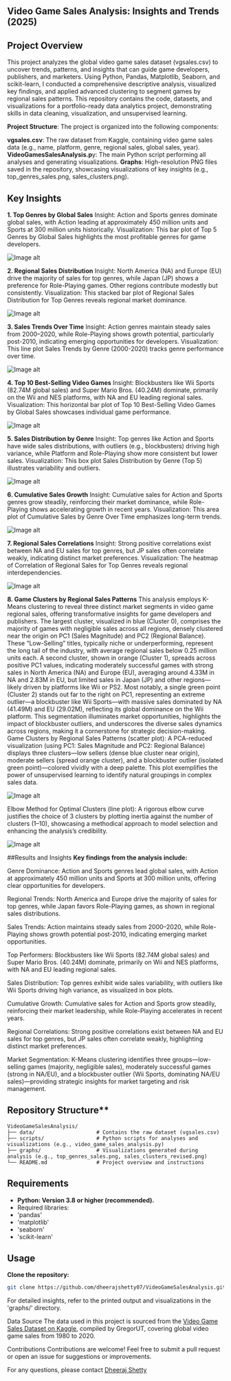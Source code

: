 ## Video Game Sales Analysis: Insights and Trends (2025)

## Project Overview
This project analyzes the global video game sales dataset (vgsales.csv) to uncover trends, patterns, and insights that can guide game developers, publishers, and marketers. Using Python, Pandas, Matplotlib, Seaborn, and scikit-learn, I conducted a comprehensive descriptive analysis, visualized key findings, and applied advanced clustering to segment games by regional sales patterns. This repository contains the code, datasets, and visualizations for a portfolio-ready data analytics project, demonstrating skills in data cleaning, visualization, and unsupervised learning.

**Project Structure**: The project is organized into the following components:

**vgsales.csv**: The raw dataset from Kaggle, containing video game sales data (e.g., name, platform, genre, regional sales, global sales, year).
**VideoGamesSalesAnalysis.p**y: The main Python script performing all analyses and generating visualizations.
**Graphs**: High-resolution PNG files saved in the repository, showcasing visualizations of key insights (e.g., top_genres_sales.png, sales_clusters.png).

## Key Insights

**1. Top Genres by Global Sales**
Insight: Action and Sports genres dominate global sales, with Action leading at approximately 450 million units and Sports at 300 million units historically.
Visualization: This bar plot of Top 5 Genres by Global Sales highlights the most profitable genres for game developers.

![Image alt](https://github.com/dheerajshetty07/Video-Games-Sales-Analysis/blob/e34395ff96c83ebd9a24a1564153c94210e3c1a6/Graphs/top_genres_sales.png)


**2. Regional Sales Distribution**
Insight: North America (NA) and Europe (EU) drive the majority of sales for top genres, while Japan (JP) shows a preference for Role-Playing games. Other regions contribute modestly but consistently.
Visualization: This stacked bar plot of Regional Sales Distribution for Top Genres reveals regional market dominance.

![Image alt](https://github.com/dheerajshetty07/Video-Games-Sales-Analysis/blob/e34395ff96c83ebd9a24a1564153c94210e3c1a6/Graphs/regional_sales.png)

**3. Sales Trends Over Time**
Insight: Action genres maintain steady sales from 2000–2020, while Role-Playing shows growth potential, particularly post-2010, indicating emerging opportunities for developers.
Visualization: This line plot Sales Trends by Genre (2000-2020) tracks genre performance over time.

![Image alt](https://github.com/dheerajshetty07/Video-Games-Sales-Analysis/blob/e34395ff96c83ebd9a24a1564153c94210e3c1a6/Graphs/sales_trends.png)

**4. Top 10 Best-Selling Video Games**
Insight: Blockbusters like Wii Sports (82.74M global sales) and Super Mario Bros. (40.24M) dominate, primarily on the Wii and NES platforms, with NA and EU leading regional sales.
Visualization: This horizontal bar plot of Top 10 Best-Selling Video Games by Global Sales showcases individual game performance.

![Image alt](https://github.com/dheerajshetty07/Video-Games-Sales-Analysis/blob/e34395ff96c83ebd9a24a1564153c94210e3c1a6/Graphs/top_10_games_global.png)

**5. Sales Distribution by Genre**
Insight: Top genres like Action and Sports have wide sales distributions, with outliers (e.g., blockbusters) driving high variance, while Platform and Role-Playing show more consistent but lower sales.
Visualization: This box plot Sales Distribution by Genre (Top 5) illustrates variability and outliers.

![Image alt](https://github.com/dheerajshetty07/Video-Games-Sales-Analysis/blob/e34395ff96c83ebd9a24a1564153c94210e3c1a6/Graphs/sales_distribution_boxplot.png)

**6. Cumulative Sales Growth**
Insight: Cumulative sales for Action and Sports genres grow steadily, reinforcing their market dominance, while Role-Playing shows accelerating growth in recent years.
Visualization: This area plot of Cumulative Sales by Genre Over Time emphasizes long-term trends.

![Image alt](https://github.com/dheerajshetty07/Video-Games-Sales-Analysis/blob/e34395ff96c83ebd9a24a1564153c94210e3c1a6/Graphs/cumulative_sales_area.png)

**7. Regional Sales Correlations**
Insight: Strong positive correlations exist between NA and EU sales for top genres, but JP sales often correlate weakly, indicating distinct market preferences.
Visualization: The heatmap of Correlation of Regional Sales for Top Genres reveals regional interdependencies.

![Image alt](https://github.com/dheerajshetty07/Video-Games-Sales-Analysis/blob/e34395ff96c83ebd9a24a1564153c94210e3c1a6/Graphs/regional_corr_heatmap.png)

**8. Game Clusters by Regional Sales Patterns**
This analysis employs K-Means clustering to reveal three distinct market segments in video game regional sales, offering transformative insights for game developers and publishers. The largest cluster, visualized in blue (Cluster 0), comprises the majority of games with negligible sales across all regions, densely clustered near the origin on PC1 (Sales Magnitude) and PC2 (Regional Balance). These “Low-Selling” titles, typically niche or underperforming, represent the long tail of the industry, with average regional sales below 0.25 million units each. A second cluster, shown in orange (Cluster 1), spreads across positive PC1 values, indicating moderately successful games with strong sales in North America (NA) and Europe (EU), averaging around 4.33M in NA and 2.83M in EU, but limited sales in Japan (JP) and other regions—likely driven by platforms like Wii or PS2. Most notably, a single green point (Cluster 2) stands out far to the right on PC1, representing an extreme outlier—a blockbuster like Wii Sports—with massive sales dominated by NA (41.49M) and EU (29.02M), reflecting its global dominance on the Wii platform. This segmentation illuminates market opportunities, highlights the impact of blockbuster outliers, and underscores the diverse sales dynamics across regions, making it a cornerstone for strategic decision-making.
Game Clusters by Regional Sales Patterns (scatter plot): A PCA-reduced visualization (using PC1: Sales Magnitude and PC2: Regional Balance) displays three clusters—low sellers (dense blue cluster near origin), moderate sellers (spread orange cluster), and a blockbuster outlier (isolated green point)—colored vividly with a deep palette. This plot exemplifies the power of unsupervised learning to identify natural groupings in complex sales data.

![Image alt](https://github.com/dheerajshetty07/Video-Games-Sales-Analysis/blob/e34395ff96c83ebd9a24a1564153c94210e3c1a6/Graphs/sales_clusters.png)

Elbow Method for Optimal Clusters (line plot): A rigorous elbow curve justifies the choice of 3 clusters by plotting inertia against the number of clusters (1–10), showcasing a methodical approach to model selection and enhancing the analysis’s credibility.

![Image alt](https://github.com/dheerajshetty07/Video-Games-Sales-Analysis/blob/e34395ff96c83ebd9a24a1564153c94210e3c1a6/Graphs/elbow_method.png)

##Results and Insights
**Key findings from the analysis include:**

Genre Dominance: Action and Sports genres lead global sales, with Action at approximately 450 million units and Sports at 300 million units, offering clear opportunities for developers.

Regional Trends: North America and Europe drive the majority of sales for top genres, while Japan favors Role-Playing games, as shown in regional sales distributions.

Sales Trends: Action maintains steady sales from 2000–2020, while Role-Playing shows growth potential post-2010, indicating emerging market opportunities.

Top Performers: Blockbusters like Wii Sports (82.74M global sales) and Super Mario Bros. (40.24M) dominate, primarily on Wii and NES platforms, with NA and EU leading regional sales.

Sales Distribution: Top genres exhibit wide sales variability, with outliers like Wii Sports driving high variance, as visualized in box plots.

Cumulative Growth: Cumulative sales for Action and Sports grow steadily, reinforcing their market leadership, while Role-Playing accelerates in recent years.

Regional Correlations: Strong positive correlations exist between NA and EU sales for top genres, but JP sales often correlate weakly, highlighting distinct market preferences.

Market Segmentation: K-Means clustering identifies three groups—low-selling games (majority, negligible sales), moderately successful games (strong in NA/EU), and a blockbuster outlier (Wii Sports, dominating NA/EU sales)—providing strategic insights for market targeting and risk management.


## Repository Structure**
```
VideoGameSalesAnalysis/
├── data/                    # Contains the raw dataset (vgsales.csv)
├── scripts/                 # Python scripts for analyses and visualizations (e.g., video_game_sales_analysis.py)
├── graphs/                  # Visualizations generated during analysis (e.g., top_genres_sales.png, sales_clusters_revised.png)
└── README.md                # Project overview and instructions
```

## Requirements

- **Python: Version 3.8 or higher (recommended).**
- Required libraries:
- 'pandas'
- 'matplotlib'
- 'seaborn'
- 'scikit-learn'

## Usage

**Clone the repository:**

```bash
git clone https://github.com/dheerajshetty07/VideoGameSalesAnalysis.git
```

For detailed insights, refer to the printed output and visualizations in the 'graphs/' directory.

Data Source
The data used in this project is sourced from the [Video Game Sales Dataset on Kaggle](https://www.kaggle.com/datasets/gregorut/videogamesales), compiled by GregorUT, covering global video game sales from 1980 to 2020.

Contributions
Contributions are welcome! Feel free to submit a pull request or open an issue for suggestions or improvements.


For any questions, please contact [Dheeraj Shetty](https://github.com/dheerajshetty07)
